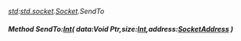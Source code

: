 _[std](../../modules/std/std-module.md):[std.socket](../../modules/std/std-socket.md).[Socket](../../modules/std/std-socket-socket.md).SendTo_
##### Method SendTo:[Int](../../modules/wonkey/wonkey-types-int.md)( data:Void Ptr,size:[Int](../../modules/wonkey/wonkey-types-int.md),address:[SocketAddress](../../modules/std/std-socket-socketaddress.md) )
